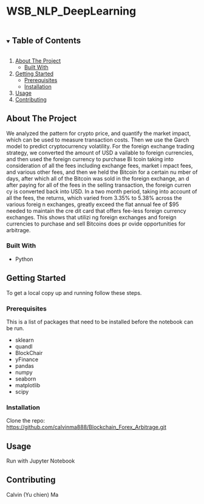 # WSB_NLP_DeepLearning

<!-- TABLE OF CONTENTS -->
<details open="open">
  <summary><h2 style="display: inline-block">Table of Contents</h2></summary>
  <ol>
    <li>
      <a href="#about-the-project">About The Project</a>
      <ul>
        <li><a href="#built-with">Built With</a></li>
      </ul>
    </li>
    <li>
      <a href="#getting-started">Getting Started</a>
      <ul>
        <li><a href="#prerequisites">Prerequisites</a></li>
        <li><a href="#installation">Installation</a></li>
      </ul>
    </li>
    <li><a href="#usage">Usage</a></li>
    <li><a href="#contributing">Contributing</a></li>
  </ol>
</details>


<!-- ABOUT THE PROJECT -->
## About The Project
We analyzed the pattern for crypto price, and quantify the market impact, which can be used to measure transaction costs. Then we use the Garch model to predict cryptocurrency volatility.
For the foreign exchange trading strategy, we converted the amount of USD a vailable to foreign currencies, and then used the foreign currency to purchase Bi tcoin taking into consideration of all the fees including exchange fees, market i mpact fees, and various other fees, and then we held the Bitcoin for a certain nu mber of days, after which all of the Bitcoin was sold in the foreign exchange, an d after paying for all of the fees in the selling transaction, the foreign curren cy is converted back into USD. In a two month period, taking into account of all the fees, the returns, which varied from 3.35% to 5.38% across the various foreig n exchanges, greatly exceed the flat annual fee of $95 needed to maintain the cre dit card that offers fee-less foreign currency exchanges. This shows that utilizi ng foreign exchanges and foreign currencies to purchase and sell Bitcoins does pr ovide opportunities for arbitrage.

### Built With

* []()Python


<!-- GETTING STARTED -->
## Getting Started

To get a local copy up and running follow these steps.

### Prerequisites

This is a list of packages that need to be installed before the notebook can be run.
* sklearn
* quandl
* BlockChair
* yFinance
* pandas
* numpy
* seaborn
* matplotlib
* scipy


### Installation

Clone the repo: https://github.com/calvinma888/Blockchain_Forex_Arbitrage.git
   

<!-- USAGE EXAMPLES -->
## Usage

Run with Jupyter Notebook


<!-- CONTRIBUTING -->
## Contributing

Calvin (Yu chien) Ma
